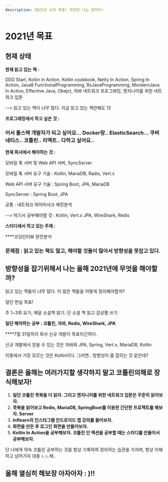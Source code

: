```yaml
---
description: 2021년 소띠 목표! 하지만 나는 닭띠다!
---
```


# 2021년 목표

## 현재 상태  

**현재 읽고 있는 책 :** 

DDD Start, Kotlin in Action, Kotlin cookbook, Netty In Action, Spring In Action, Java8 FunctionalProgramming, RxJavaProgramming, MordernJava In Action, Effective Java, Obejct, 자바 네트워크 프로그래밍, 엔지니어를 위한 네트워크 입문 

--&gt; 읽고 있는 책이 너무 많다.  지금 읽고 있는 책만해도 12

 **프로그래밍에서 하고 싶은 것 :** 

###  어서 풀스택 개발자가 되고 싶어요... Docker랑.. ElasticSearch... 쿠버네티스.. 코틀린.. 리액트.. 다하고 싶어요..

 **현재 회사에서 해야하는 것 :** 

 모바일 톡 서버 및 Web API 서버, SyncServer

 모바일 톡 서버 요구 기술 : Kotlin, MariaDB, Radis, Vert.x

 Web API 서버 요구 기술 : Spring Boot, JPA, MariaDB

 SyncServer : Spring Boot, JPA

 공통 : 네트워크 와이어샤크 패킷분석

 --&gt; 여기서 공부해야할 것 : Kotlin, Vert.x JPA, WireShark, Redis

  **스터디에서 하고 있는 주제 :**  

 ****코딩인터뷰 완전분석 

###  **문제점 :  읽고 있는 책도 많고, 해야할 것들이 많아서 방향성을 못잡고 있다.**

##  **방향성을 잡기위해서 나는 올해 2021년에 무엇을 해야할까?** 

  읽고 있는 책들이 너무 많다. 이 많은 책들을 어떻게 정리해야할까? 

 일단 현실 목표!

 주 1~3회 요가, 매달 소설책 읽기. 단 소설 책 읽고 감상평 쓰기

 **일단 해야하는 공부 : 코틀린, 자바, Redis, WireShark, JPA**

 ****7월 31일까지 회사 신규 개발이 목표이긴하다. 

 신규 개발에서 얻을 수 있는 것은 자바와 JPA, Spring, Vert.x, MariaDB, Kotlin

 이중에서 가장 모르는 것은 Kotlin이다. 그러면.. 방향성이 좀 잡히는 것 같은데?

##  결론은 **올해는 여러가지할 생각하지 말고 코틀린의해로 장식해보자!**

1. **일단 코틀린 쿡북을 다 읽자. 그리고 엔지니어를 위한 네트워크 입문은 꾸준히 읽어보자.**
2. **쿡북을 읽어보고 Redis, MariaDB, SpringBoot를 이용한 간단한 프로젝트를 해보자. Server**
3. **Inflearn의 인스타그램 안드로이드 앱 강의를 들어보자.**
4. **화면을 만든 후 로그인 화면을 만들어보자.**
5. **Kotlin In Action을 공부해보자. 코틀린 인 액션을 공부할 때는 스터디를 만들어서 공부해보자.**

 단 나에게 약속 코틀린 공부하는 것을 항상 기록하여 정리하는 습관을 가지며, 항상 이해하고 넘어가자 대충 ㄴㄴ해..

##  올해 열심히 해보장 아자아자 : \)!! 



 

 

 



